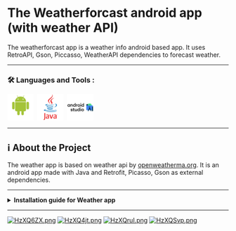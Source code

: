 # The Weatherforcast android app (with weather API)

The weatherforcast app is a weather info android based app. It uses RetroAPI, Gson, Piccasso, WeatherAPI dependencies to forecast weather. 

---

### :hammer_and_wrench: Languages and Tools :

<div>
 <img src="https://github.com/devicons/devicon/blob/master/icons/android/android-original-wordmark.svg" title="Spring" alt="Android" width="60" height="60"/>&nbsp;
  <img src="https://github.com/devicons/devicon/blob/master/icons/java/java-original-wordmark.svg" title="Firebase" alt="Java" width="60" height="60"/>&nbsp;
  <img src="https://github.com/devicons/devicon/blob/master/icons/androidstudio/androidstudio-original-wordmark.svg" title="AS"  alt="Gatsby" width="60" height="60"/>&nbsp;

</div>


---


## ℹ️ About the Project

The weather app is based on weather api by [openweatherma.org](https://openweathermap.org/). It is an android app made with Java and Retrofit, Picasso, Gson as external dependencies.

---


<details>
  <summary><b>Installation guide for Weather app</b></summary>

### Step-by-step instructions for setting up weather app



you need to download:
1. Android studio IDE[downlod here](https://developer.android.com/studio)
2. Retro API dependecy [latest_version_here](https://github.com/square/retrofit),
3. Gson[latest_version_here](https://github.com/google/gson)
3. Picasso[latest_version here](https://github.com/square/picasso)
4. Run in your emulator or phone


</details>

---

<a href="https://freeimage.host/"><img src="https://iili.io/HzXQ6ZX.png" alt="HzXQ6ZX.png" border="0"></a>
<a href="https://freeimage.host/"><img src="https://iili.io/HzXQ4jt.png" alt="HzXQ4jt.png" border="0"></a>
<a href="https://freeimage.host/"><img src="https://iili.io/HzXQruI.png" alt="HzXQruI.png" border="0"></a>
<a href="https://freeimage.host/"><img src="https://iili.io/HzXQSvp.png" alt="HzXQSvp.png" border="0"></a>

